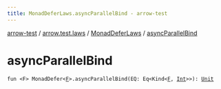 ```yaml
---
title: MonadDeferLaws.asyncParallelBind - arrow-test
---
```


[arrow-test](../../index.html) / [arrow.test.laws](../index.html) / [MonadDeferLaws](index.html) / [asyncParallelBind](./async-parallel-bind.html)

# asyncParallelBind

`fun <F> MonadDefer<`[`F`](async-parallel-bind.html#F)`>.asyncParallelBind(EQ: Eq<Kind<`[`F`](async-parallel-bind.html#F)`, `[`Int`](https://kotlinlang.org/api/latest/jvm/stdlib/kotlin/-int/index.html)`>>): `[`Unit`](https://kotlinlang.org/api/latest/jvm/stdlib/kotlin/-unit/index.html)